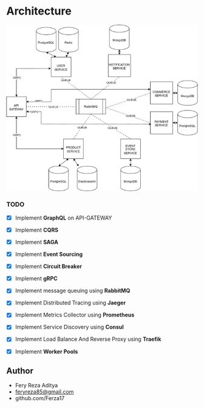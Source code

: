 # Architecture


<img src="./diagram.png">

### TODO
- [X] Implement **GraphQL** on API-GATEWAY
- [X] Implement **CQRS**
- [X] Implement **SAGA**
- [X] Implement **Event Sourcing**
- [X] Implement **Circuit Breaker**
- [X] Implement **gRPC**
- [X] Implement message queuing using **RabbitMQ**
- [X] Implement Distributed Tracing using **Jaeger**
- [X] Implement Metrics Collector using **Prometheus**
- [X] Implement Service Discovery using **Consul**
- [X] Implement Load Balance And Reverse Proxy using **Traefik**
- [X] Implement **Worker Pools**


## Author
* Fery Reza Aditya
* feryreza85@gmail.com
* github.com/Ferza17



